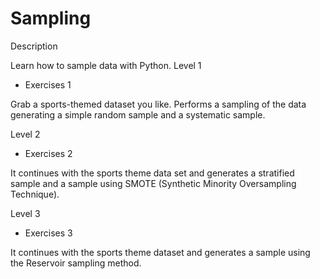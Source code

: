 # Sampling
Description

Learn how to sample data with Python.
Level 1
- Exercises 1

Grab a sports-themed dataset you like. Performs a sampling of the data generating a simple random sample and a systematic sample.


Level 2

- Exercises 2

It continues with the sports theme data set and generates a stratified sample and a sample using SMOTE (Synthetic Minority Oversampling Technique).


Level 3

- Exercises 3

It continues with the sports theme dataset and generates a sample using the Reservoir sampling method. 
